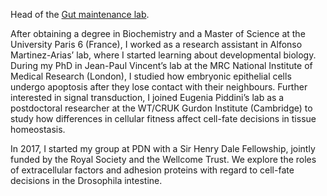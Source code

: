 
Head of the <a href = "https://www.pdn.cam.ac.uk/directory/golnar-kolahgar">Gut maintenance lab</a>.

<p>After obtaining a degree in Biochemistry and a Master of Science at the University Paris 6 (France), I worked as a research assistant in Alfonso Martinez-Arias’ lab, where I started learning about developmental biology. During my PhD in Jean-Paul Vincent’s lab at the MRC National Institute of Medical Research (London), I studied how embryonic epithelial cells undergo apoptosis after they lose contact with their neighbours. Further interested in signal transduction, I joined Eugenia Piddini’s lab as a postdoctoral researcher at the WT/CRUK Gurdon Institute (Cambridge) to study how differences in cellular fitness affect cell-fate decisions in tissue homeostasis. 
<p>In 2017, I started my group at PDN with a Sir Henry Dale Fellowship, jointly funded by the Royal Society and the Wellcome Trust. We explore the roles of extracellular factors and adhesion proteins with regard to cell-fate decisions in the Drosophila intestine.